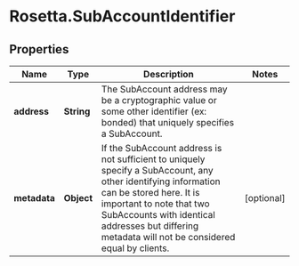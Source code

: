 # Rosetta.SubAccountIdentifier

## Properties

Name | Type | Description | Notes
------------ | ------------- | ------------- | -------------
**address** | **String** | The SubAccount address may be a cryptographic value or some other identifier (ex: bonded) that uniquely specifies a SubAccount. | 
**metadata** | **Object** | If the SubAccount address is not sufficient to uniquely specify a SubAccount, any other identifying information can be stored here. It is important to note that two SubAccounts with identical addresses but differing metadata will not be considered equal by clients. | [optional] 


